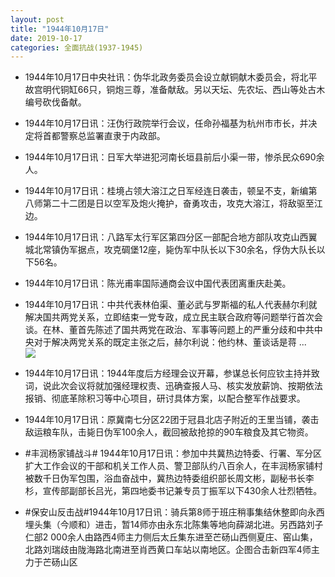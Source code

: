 ```yaml
---
layout: post
title: "1944年10月17日"
date: 2019-10-17
categories: 全面抗战(1937-1945)
---
```


<meta name="referrer" content="no-referrer" />

- 1944年10月17日中央社讯：伪华北政务委员会设立献铜献木委员会，将北平故宫明代铜缸66只，铜炮三尊，准备献敌。另以天坛、先农坛、西山等处古木编号砍伐备献。 

- 1944年10月17日讯：汪伪行政院举行会议，任命孙福基为杭州市市长，并决定将首都警察总监署直隶于内政部。 

- 1944年10月17日讯：日军大举进犯河南长垣县前后小渠一带，惨杀民众690余人。 

- 1944年10月17日讯：桂境占领大溶江之日军经连日袭击，顿呈不支，新编第八师第二十二团是日以空军及炮火掩护，奋勇攻击，攻克大溶江，将敌驱至江边。 

- 1944年10月17日讯：八路军太行军区第四分区一部配合地方部队攻克山西翼城北常镇伪军据点，攻克碉堡12座，毙伪军中队长以下30余名，俘伪大队长以下56名。 

- 1944年10月17日讯：陈光甫率国际通商会议中国代表团离重庆赴美。 

- 1944年10月17日讯：中共代表林伯渠、董必武与罗斯福的私人代表赫尔利就解决国共两党关系，立即结束一党专政，成立民主联合政府等问题举行首次会谈。在林、董首先陈述了国共两党在政治、军事等问题上的严重分歧和中共中央对于解决两党关系的既定主张之后，赫尔利说：他约林、董谈话是蒋 ... <br/><img src="https://wx1.sinaimg.cn/large/aca367d8ly1g812bhafesj20c80cwq33.jpg" />

- 1944年10月17日讯：1944年度后方经理会议开幕，参谋总长何应钦主持并致词，说此次会议将就加强经理权责、迅确查报人马、核实发放薪饷、按期依法报销、彻底革除积习等中心项目，研讨具体方案，以配合整军作战要求。 

- 1944年10月17日讯：原冀南七分区22团于冠县北店子附近的王里当铺，袭击敌运粮车队，击毙日伪军100余人，截回被敌抢掠的90车粮食及其它物资。 

- #丰润杨家铺战斗# 1944年10月17日讯：参加中共冀热边特委、行署、军分区扩大工作会议的干部和机关工作人员、警卫部队约八百余人，在丰润杨家铺村被数千日伪军包围，浴血奋战中，冀热边特委组织部长周文彬，副秘书长李杉，宣传部副部长吕光，第四地委书记兼专员丁振军以下430余人壮烈牺牲。 

- #保安山反击战#1944年10月17日讯：骑兵第8师于班庄稍事集结休整即向永西埋头集（今顺和）进击，暂14师亦由永东北陈集等地向薛湖北进。另西路刘子仁部2 000余人由路西4师主力侧后太丘集东进至芒砀山西侧夏庄、窑山集，北路刘瑞歧由陇海路北南进至肖西黄口车站以南地区。企图合击新四军4师主力于芒砀山区 

